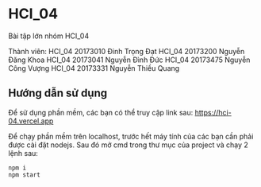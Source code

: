 # HCI_04
Bài tập lớn nhóm HCI_04

Thành viên: 
HCI_04 20173010 Đinh Trọng Đạt
HCI_04 20173200 Nguyễn Đăng Khoa
HCI_04 20173041 Nguyễn Đình  Đức
HCI_04 20173475 Nguyễn Công Vượng
HCI_04 20173331 Nguyễn Thiều Quang

## Hướng dẫn sử dụng

Để sử dụng phần mềm, các bạn có thể truy cập link sau: https://hci-04.vercel.app

Để chạy phần mềm trên localhost, trước hết máy tính của các bạn cần phải được cài đặt nodejs.
Sau đó mở cmd trong thư mục của project và chạy 2 lệnh sau:
```
npm i
npm start
```
